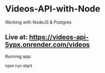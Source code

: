 # Videos-API-with-Node
Working with NodeJS & Postgres

## Live at: https://videos-api-5ypx.onrender.com/videos

Running app:

npm run start
